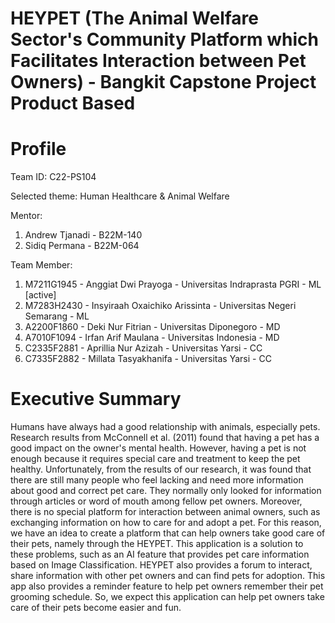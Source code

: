 # HEYPET (The Animal Welfare Sector's Community Platform which Facilitates Interaction between Pet Owners) - Bangkit Capstone Project  Product Based 

# Profile
Team ID: C22-PS104 

Selected theme: Human Healthcare & Animal Welfare

Mentor: 
1. Andrew Tjanadi - B22M-140
2. Sidiq Permana - B22M-064

Team Member: 
1. M7211G1945 - Anggiat Dwi Prayoga - Universitas Indraprasta PGRI - ML [active]
2. M7283H2430 - Insyiraah Oxaichiko Arissinta - Universitas Negeri Semarang - ML
3. A2200F1860 - Deki Nur Fitrian - Universitas Diponegoro - MD
4. A7010F1094 - Irfan Arif Maulana - Universitas Indonesia - MD
5. C2335F2881 - Aprillia Nur Azizah - Universitas Yarsi - CC
6. C7335F2882 - Millata Tasyakhanifa - Universitas Yarsi - CC

# Executive Summary
Humans have always had a good relationship with animals, especially pets. Research results from McConnell et al. (2011) found that having a pet has a good impact on the owner's mental health. However, having a pet is not enough because it requires special care and treatment to keep the pet healthy. Unfortunately, from the results of our research, it was found that there are still many people who feel lacking and need more information about good and correct pet care. They normally only looked for information through articles or word of mouth among fellow pet owners. Moreover, there is no special platform for interaction between animal owners, such as exchanging information on how to care for and adopt a pet. For this reason, we have an idea to create a platform that can help owners take good care of their pets, namely through the HEYPET. This application is a solution to these problems, such as an AI feature that provides pet care information based on Image Classification. HEYPET also provides a forum to interact, share information with other pet owners and can find pets for adoption. This app also provides a reminder feature to help pet owners remember their pet grooming schedule. So, we expect this application can help pet owners take care of their pets become easier and fun.
